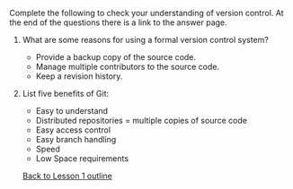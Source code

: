 Complete the following to check your understanding of version control. At the end of the questions there is a link to the answer page.

1. What are some reasons for using a formal version control system?
   * Provide a backup copy of the source code.
   * Manage multiple contributors to the source code.
   * Keep a revision history.


2. List five benefits of Git:
   * Easy to understand
   * Distributed repositories = multiple copies of source code
   * Easy access control
   * Easy branch handling
   * Speed
   * Low Space requirements


   [Back to Lesson 1 outline](https://github.com/live-and-learn/git-learning/tree/master/lesson-1 "Back to lesson 1 outline")